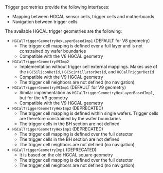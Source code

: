 Trigger geometries provide the following interfaces:
* Mapping between HGCAL sensor cells, trigger cells and motherboards
* Navigation between trigger cells

The available HGCAL trigger geometries are the following:
* `HGCalTriggerGeometryHexLayerBasedImp1` (DEFAULT for V8 geometry)
  - The trigger cell mapping is defined over a full layer and is not constrained by wafer boundaries
  - Compatible with the V8 HGCAL geometry
* `HGCalTriggerGeometryV9Imp2`
  - Implementation without trigger cell external mappings. Makes use of the `HGCSiliconDetId`, `HGCScintillatorDetId`, and `HGCalTriggerDetId`
  - Compatible with the V9 HGCAL geometry
  - The trigger cell neighbors are not defined (no navigation)
* `HGCalTriggerGeometryV9Imp1` (DEFAULT for V9 geometry)
  - Similar implementation as `HGCalTriggerGeometryHexLayerBasedImp1`, but for the V9 geometry
  - Compatible with the V9 HGCAL geometry
* `HGCalTriggerGeometryHexImp2` (DEPRECATED)
  - The trigger cell mapping is defined within single wafers. Trigger cells are therefore constrained by the wafer boundaries
  - The trigger cells in the BH section are not defined
* `HGCalTriggerGeometryHexImp1` (DEPRECATED)
  - The trigger cell mapping is defined over the full detector
  - The trigger cells in the BH section are not defined
  - The trigger cell neighbors are not defined (no navigation)
* `HGCalTriggerGeometryImp1` (DEPRECATED)
  - It is based on the old HGCAL square geometry
  - The trigger cell mapping is defined over the full detector
  - The trigger cell neighbors are not defined (no navigation)
